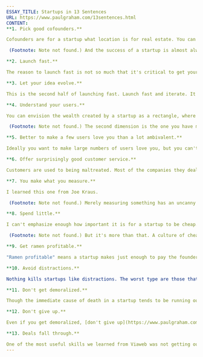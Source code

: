 ```yaml
---
ESSAY_TITLE: Startups in 13 Sentences
URL: https://www.paulgraham.com/13sentences.html
CONTENT:
**1. Pick good cofounders.**

Cofounders are for a startup what location is for real estate. You can change anything about a house except where it is. In a startup you can change your idea easily, but changing your cofounders is hard.

 (Footnote: Note not found.) And the success of a startup is almost always a function of its founders.

**2. Launch fast.**

The reason to launch fast is not so much that it's critical to get your product to market early, but that you haven't really started working on it till you've launched. Launching teaches you what you should have been building. Till you know that you're wasting your time. So the main value of whatever you launch with is as a pretext for engaging users.

**3. Let your idea evolve.**

This is the second half of launching fast. Launch fast and iterate. It's a big mistake to treat a startup as if it were merely a matter of implementing some brilliant initial idea. As in an essay, most of the ideas appear in the implementing.

**4. Understand your users.**

You can envision the wealth created by a startup as a rectangle, where one side is the number of users and the other is how much you improve their lives.

 (Footnote: Note not found.) The second dimension is the one you have most control over. And indeed, the growth in the first will be driven by how well you do in the second. As in science, the hard part is not answering questions but asking them: the hard part is seeing something new that users lack. The better you understand them the better the odds of doing that. That's why so many successful startups make something the founders needed.

**5. Better to make a few users love you than a lot ambivalent.**

Ideally you want to make large numbers of users love you, but you can't expect to hit that right away. Initially you have to choose between satisfying all the needs of a subset of potential users, or satisfying a subset of the needs of all potential users. Take the first. It's easier to expand userwise than satisfactionwise. And perhaps more importantly, it's harder to lie to yourself. If you think you're 85% of the way to a great product, how do you know it's not 70%? Or 10%? Whereas it's easy to know how many users you have.

**6. Offer surprisingly good customer service.**

Customers are used to being maltreated. Most of the companies they deal with are quasi-monopolies that get away with atrocious customer service. Your own ideas about what's possible have been unconsciously lowered by such experiences. Try making your customer service not merely good, but [surprisingly good](http://www.diaryofawebsite.com/blog/2008/07/wufoo-and-the-art-of-customer-service/). Go out of your way to make people happy. They'll be overwhelmed; you'll see. In the earliest stages of a startup, it pays to offer customer service on a level that wouldn't scale, because it's a way of learning about your users.

**7. You make what you measure.**

I learned this one from Joe Kraus.

 (Footnote: Note not found.) Merely measuring something has an uncanny tendency to improve it. If you want to make your user numbers go up, put a big piece of paper on your wall and every day plot the number of users. You'll be delighted when it goes up and disappointed when it goes down. Pretty soon you'll start noticing what makes the number go up, and you'll start to do more of that. Corollary: be careful what you measure.

**8. Spend little.**

I can't emphasize enough how important it is for a startup to be cheap. Most startups fail before they make something people want, and the most common form of failure is running out of money. So being cheap is (almost) interchangeable with iterating rapidly.

 (Footnote: Note not found.) But it's more than that. A culture of cheapness keeps companies young in something like the way exercise keeps people young.

**9. Get ramen profitable.**

"Ramen profitable" means a startup makes just enough to pay the founders' living expenses. It's not rapid prototyping for business models (though it can be), but more a way of hacking the investment process. Once you cross over into ramen profitable, it completely changes your relationship with investors. It's also great for morale.

**10. Avoid distractions.**

Nothing kills startups like distractions. The worst type are those that pay money: day jobs, consulting, profitable side-projects. The startup may have more long-term potential, but you'll always interrupt working on it to answer calls from people paying you now. Paradoxically, [fundraising](https://www.paulgraham.com/fundraising.html) is this type of distraction, so try to minimize that too.

**11. Don't get demoralized.**

Though the immediate cause of death in a startup tends to be running out of money, the underlying cause is usually lack of focus. Either the company is run by stupid people (which can't be fixed with advice) or the people are smart but got demoralized. Starting a startup is a huge moral weight. Understand this and make a conscious effort not to be ground down by it, just as you'd be careful to bend at the knees when picking up a heavy box.

**12. Don't give up.**

Even if you get demoralized, [don't give up](https://www.paulgraham.com/die.html). You can get surprisingly far by just not giving up. This isn't true in all fields. There are a lot of people who couldn't become good mathematicians no matter how long they persisted. But startups aren't like that. Sheer effort is usually enough, so long as you keep morphing your idea.

**13. Deals fall through.**

One of the most useful skills we learned from Viaweb was not getting our hopes up. We probably had 20 deals of various types fall through. After the first 10 or so we learned to treat deals as background processes that we should ignore till they terminated. It's very dangerous to morale to start to depend on deals closing, not just because they so often don't, but because it makes them less likely to.
---
```

